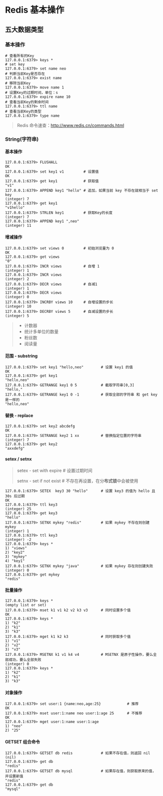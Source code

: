 # Redis 基本操作

## 五大数据类型

###  基本操作

```shell
# 查看所有的Key
127.0.0.1:6379> keys * 
# set key
127.0.0.1:6379> set name neo
# 判断当前Key是否存在
127.0.0.1:6379> exist name
# 移除当前Key
127.0.0.1:6379> move name 1
# 设置Key的过期时间，单位：s
127.0.0.1:6379> expire name 10
# 查看当前Key的剩余时间
127.0.0.1:6379> ttl name
# 查看当前Key的类型
127.0.0.1:6379> type name
```

> Redis 命令速查：http://www.redis.cn/commands.html



### String(字符串)

#### 基本操作

```shell
127.0.0.1:6379> FLUSHALL
OK
127.0.0.1:6379> set key1 v1			# 设置值
OK
127.0.0.1:6379> get key1			# 获取值
"v1"
127.0.0.1:6379> APPEND key1 "hello"	# 追加，如果当前 key 不存在就相当于 set key
(integer) 7
127.0.0.1:6379> get key1
"v1hello"
127.0.0.1:6379> STRLEN key1			# 获取Key的长度
(integer) 7
127.0.0.1:6379> APPEND key1 ",neo"
(integer) 11
```

#### 增减操作

```shell
127.0.0.1:6379> set views 0			# 初始浏览量为 0
OK
127.0.0.1:6379> get views
"0"
127.0.0.1:6379> INCR views 			# 自增 1
(integer) 1
127.0.0.1:6379> INCR views
(integer) 2
127.0.0.1:6379> DECR views			# 自减1
(integer) 1
127.0.0.1:6379> DECR views
(integer) 0
127.0.0.1:6379> INCRBY views 10 	# 自增设置的步长
(integer) 10
127.0.0.1:6379> DECRBY views 5		# 自减设置的步长
(integer) 5
```

> - 计数器
> - 统计多单位的数量
> - 粉丝数
> - 阅读量

#### 范围 - substring

```shell
127.0.0.1:6379> set key1 "hello,neo"		# 设置 key1 的值
OK
127.0.0.1:6379> get key1
"hello,neo"
127.0.0.1:6379> GETRANGE key1 0 5			# 截取字符串[0,3]
"hello,"
127.0.0.1:6379> GETRANGE key1 0 -1			# 获取全部的字符串 和 get key 是一样的
"hello,neo"
```

#### 替换 - replace

```shell
127.0.0.1:6379> set key2 abcdefg
OK
127.0.0.1:6379> SETRANGE key2 1 xx			# 替换指定位置的字符串
(integer) 7
127.0.0.1:6379> get key2
"axxdefg"
```

#### setex / setnx

> setex - set with expire			# 设置过期时间
>
> setnx - set if not exist			 # 不存在再设置，在分**布式锁**中会被使用

```shell
127.0.0.1:6379> SETEX  key3 30 "hello"		# 设置 key3 的值为 hello 且 30s 后过期
OK
127.0.0.1:6379> ttl key3
(integer) 25
127.0.0.1:6379> get key3
"hello"
127.0.0.1:6379> SETNX mykey "redis"			# 如果 mykey 不存在则创建 mykey
(integer) 1
127.0.0.1:6379> ttl key3
(integer) -2
127.0.0.1:6379> keys *
1) "views"
2) "key2"
3) "mykey"
4) "key1"
127.0.0.1:6379> SETNX mykey "java"			# 如果 mykey 存在则创建失败
(integer) 0
127.0.0.1:6379> get mykey
"redis"
```

#### 批量操作

```shell
127.0.0.1:6379> keys *
(empty list or set)
127.0.0.1:6379> mset k1 v1 k2 v2 k3 v3 		# 同时设置多个值
OK
127.0.0.1:6379> keys *
1) "k2"
2) "k1"
3) "k3"
127.0.0.1:6379> mget k1 k2 k3				# 同时获取多个值
1) "v1"
2) "v2"
3) "v3"
127.0.0.1:6379> MSETNX k1 v1 k4 v4			# MSETNX 是原子性操作，要么全部成功，要么全部失败
(integer) 0
127.0.0.1:6379> keys *
1) "k2"
2) "k1"
3) "k3"
```

#### 对象操作

```shell
127.0.0.1:6379> set user:1 {name:neo,age:25}			# 推荐
OK
127.0.0.1:6379> mset user:1:name neo user:1:age 25		# 不推荐
OK
127.0.0.1:6379> mget user:1:name user:1:age
1) "neo"
2) "25"
```

#### GETSET 组合命令

```shell
127.0.0.1:6379> GETSET db redis				# 如果不存在值，则返回 nil
(nil)
127.0.0.1:6379> get db
"redis"
127.0.0.1:6379> GETSET db mysql				# 如果存在值，则获取原来的值，并设置新值
"redis"
127.0.0.1:6379> get db
"mysql"
```

### 

